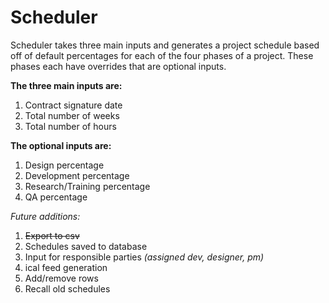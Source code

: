 # Scheduler

Scheduler takes three main inputs and generates a project schedule based off of default percentages for each of the four phases of a project. These phases each have overrides that are optional inputs.  

**The three main inputs are:**

1. Contract signature date
2. Total number of weeks 
3. Total number of hours

**The optional inputs are:** 

1. Design percentage
2. Development percentage
3. Research/Training percentage
4. QA percentage

*Future additions:*

1. ~~Export to csv~~
2. Schedules saved to database
3. Input for responsible parties *(assigned dev, designer, pm)*
4. ical feed generation
5. Add/remove rows
6. Recall old schedules
